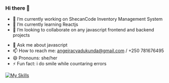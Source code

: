 ### Hi there 👋



- 🔭 I’m currently working on ShecanCode Inventory Management System
- 🌱 I’m currently learning Reactjs
- 👯 I’m looking to collaborate on any javascript frontend and backend projects 
<!-- 🤔 I’m looking for help with ...-->
- 💬 Ask me about javascript 
- 📫 How to reach me: angeiracyadukunda@gmail.com / +250 781676495
- 😄 Pronouns: she/her
- ⚡ Fun fact: i do smile while countaring errors 

[![My Skills](https://skillicons.dev/icons?i=java,c,javascript,figma,nodejs,html,css,mongodb,react&theme=light)](https://skillicons.dev)
